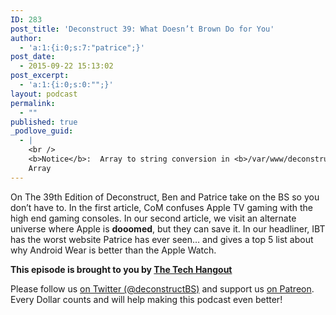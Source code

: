 ```yaml
---
ID: 283
post_title: 'Deconstruct 39: What Doesn’t Brown Do for You'
author:
  - 'a:1:{i:0;s:7:"patrice";}'
post_date:
  - 2015-09-22 15:13:02
post_excerpt:
  - 'a:1:{i:0;s:0:"";}'
layout: podcast
permalink:
  - ""
published: true
_podlove_guid:
  - |
    <br />
    <b>Notice</b>:  Array to string conversion in <b>/var/www/deconstruct.tv/www/wp-content/plugins/podlove-podcasting-plugin-for-wordpress/lib/custom_guid.php</b> on line <b>40</b><br />
    Array
---
```

<p>On The 39th Edition of Deconstruct, Ben and Patrice take on the BS so you don’t have to.  In the first article, CoM confuses Apple TV gaming with the high end gaming consoles.  In our second article, we visit an alternate universe where Apple is <strong>dooomed</strong>, but they can save it.  In our headliner, IBT has the worst website Patrice has ever seen… and gives a top 5 list about why Android Wear is better than the Apple Watch.</p>

<p><strong>This episode is brought to you by <a href="http://thetechhangout.com">The Tech Hangout</a></strong>
</p>
<p>Please follow us <a href="http://twitter.com/deconstructBS">on Twitter (@deconstructBS)</a> and support us <a href="http://patreon.com/deconstruct">on Patreon</a>. Every Dollar counts and will help making this podcast even better!
</p>